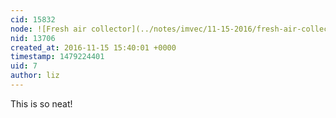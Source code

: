 ```yaml
---
cid: 15832
node: ![Fresh air collector](../notes/imvec/11-15-2016/fresh-air-collector)
nid: 13706
created_at: 2016-11-15 15:40:01 +0000
timestamp: 1479224401
uid: 7
author: liz
---
```


This is so neat!